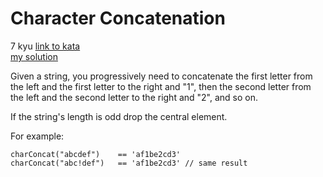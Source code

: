 # Character Concatenation
7 kyu
[link to kata](https://www.codewars.com/kata/55147ff29cd40b43c600058b/train/javascript)
<br>
[my solution](./kata.js)

Given a string, you progressively need to concatenate the first letter from the left and the first letter to the right and "1", then the second letter from the left and the second letter to the right and "2", and so on.

If the string's length is odd drop the central element.

For example:

```
charConcat("abcdef")    == 'af1be2cd3'
charConcat("abc!def")   == 'af1be2cd3' // same result
```